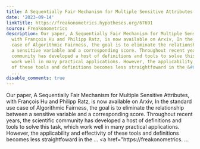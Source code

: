```yaml
---
title: A Sequentially Fair Mechanism for Multiple Sensitive Attributes
date: '2023-09-14'
linkTitle: https://freakonometrics.hypotheses.org/67691
source: Freakonometrics
description: Our paper, A Sequentially Fair Mechanism for Multiple Sensitive Attributes,
  with François Hu and Philipp Ratz, is now available on Arxiv, In the standard use
  case of Algorithmic Fairness, the goal is to eliminate the relationship between
  a sensitive variable and a corresponding score. Throughout recent years, the scientific
  community has developed a host of definitions and tools to solve this task, which
  work well in many practical applications. However, the applicability and effectivity
  of these tools and definitions becomes less straightfoward in the &#8230; <a href="https://freakonometrics.
  ...
disable_comments: true
---
```

Our paper, A Sequentially Fair Mechanism for Multiple Sensitive Attributes, with François Hu and Philipp Ratz, is now available on Arxiv, In the standard use case of Algorithmic Fairness, the goal is to eliminate the relationship between a sensitive variable and a corresponding score. Throughout recent years, the scientific community has developed a host of definitions and tools to solve this task, which work well in many practical applications. However, the applicability and effectivity of these tools and definitions becomes less straightfoward in the &#8230; <a href="https://freakonometrics. ...